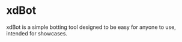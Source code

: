 # <cl>xdBot</c>

<cl>xdBot</c> is a simple botting tool designed to be easy for anyone to use, intended for <cg>showcases</c>.
